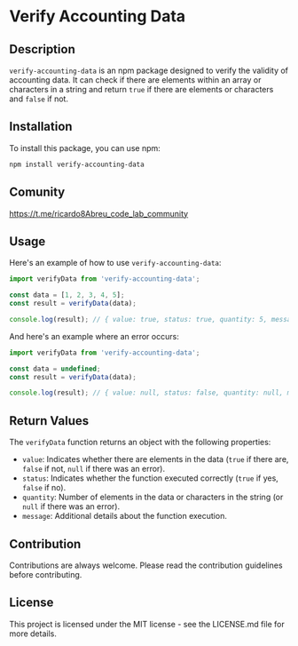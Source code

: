 # Verify Accounting Data

## Description

`verify-accounting-data` is an npm package designed to verify the validity of accounting data. It can check if there are elements within an array or characters in a string and return `true` if there are elements or characters and `false` if not.

## Installation

To install this package, you can use npm:

```bash
npm install verify-accounting-data
```

## Comunity
https://t.me/ricardo8Abreu_code_lab_community

## Usage

Here's an example of how to use `verify-accounting-data`:

```javascript
import verifyData from 'verify-accounting-data';

const data = [1, 2, 3, 4, 5];
const result = verifyData(data);

console.log(result); // { value: true, status: true, quantity: 5, message: "Ok" }
```

And here's an example where an error occurs:

```javascript
import verifyData from 'verify-accounting-data';

const data = undefined;
const result = verifyData(data);

console.log(result); // { value: null, status: false, quantity: null, message: "Data is undefined" }
```

## Return Values

The `verifyData` function returns an object with the following properties:

- `value`: Indicates whether there are elements in the data (`true` if there are, `false` if not, `null` if there was an error).
- `status`: Indicates whether the function executed correctly (`true` if yes, `false` if no).
- `quantity`: Number of elements in the data or characters in the string (or `null` if there was an error).
- `message`: Additional details about the function execution.

## Contribution

Contributions are always welcome. Please read the contribution guidelines before contributing.

## License

This project is licensed under the MIT license - see the LICENSE.md file for more details.
